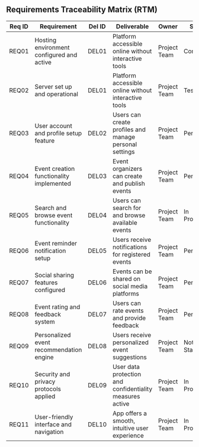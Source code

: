 ## Requirements Traceability Matrix (RTM)

| Req ID | Requirement                               | Del ID | Deliverable                                             | Owner       | Status      |
|--------|-------------------------------------------|--------|---------------------------------------------------------|-------------|-------------|
| REQ01  | Hosting environment configured and active | DEL01  | Platform accessible online without interactive tools     | Project Team | Completed   |
| REQ02  | Server set up and operational             | DEL01  | Platform accessible online without interactive tools     | Project Team | Testing     |
| REQ03  | User account and profile setup feature    | DEL02  | Users can create profiles and manage personal settings   | Project Team | Pending     |
| REQ04  | Event creation functionality implemented  | DEL03  | Event organizers can create and publish events           | Project Team | Pending     |
| REQ05  | Search and browse event functionality     | DEL04  | Users can search for and browse available events         | Project Team | In Progress |
| REQ06  | Event reminder notification setup         | DEL05  | Users receive notifications for registered events        | Project Team | Pending     |
| REQ07  | Social sharing features configured        | DEL06  | Events can be shared on social media platforms           | Project Team | Pending     |
| REQ08  | Event rating and feedback system          | DEL07  | Users can rate events and provide feedback               | Project Team | Pending     |
| REQ09  | Personalized event recommendation engine  | DEL08  | Users receive personalized event suggestions             | Project Team | Not Started |
| REQ10  | Security and privacy protocols applied    | DEL09  | User data protection and confidentiality measures active | Project Team | In Progress |
| REQ11  | User-friendly interface and navigation    | DEL10  | App offers a smooth, intuitive user experience           | Project Team | In Progress |

